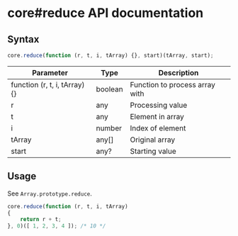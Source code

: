 # core#reduce API documentation

## Syntax

``` javascript
core.reduce(function (r, t, i, tArray) {}, start)(tArray, start);
```

| Parameter | Type | Description |
|--|--|--|
| function (r, t, i, tArray) {} | boolean | Function to process array with |
| r | any | Processing value |
| t | any | Element in array |
| i | number | Index of element |
| tArray | any[] | Original array |
| start | any? | Starting value |

## Usage

See `Array.prototype.reduce`.

``` javascript
core.reduce(function (r, t, i, tArray)
{
    return r + t;
}, 0)([ 1, 2, 3, 4 ]); /* 10 */
```
